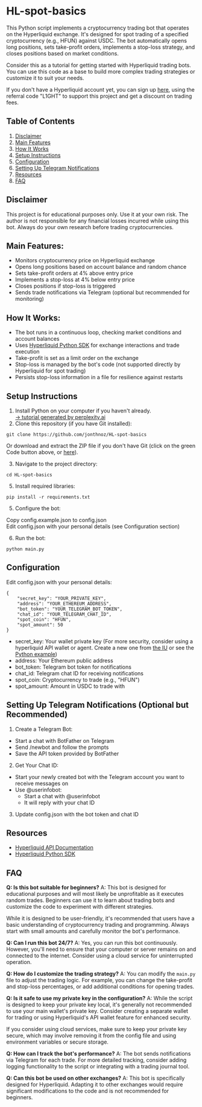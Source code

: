 # HL-spot-basics

This Python script implements a cryptocurrency trading bot that operates on the Hyperliquid exchange. It's designed for spot trading of a specified cryptocurrency (e.g., HFUN) against USDC. The bot automatically opens long positions, sets take-profit orders, implements a stop-loss strategy, and closes positions based on market conditions.

Consider this as a tutorial for getting started with Hyperliquid trading bots. You can use this code as a base to build more complex trading strategies or customize it to suit your needs.

If you don't have a Hyperliquid account yet, you can sign up [here](https://app.hyperliquid.xyz/join/L1GHT), using the referral code "L1GHT" to support this project and get a discount on trading fees.

## Table of Contents

1. [Disclaimer](#disclaimer)
2. [Main Features](#main-features)
3. [How It Works](#how-it-works)
4. [Setup Instructions](#setup-instructions)
5. [Configuration](#configuration)
6. [Setting Up Telegram Notifications](#setting-up-telegram-notifications-optional-but-recommended)
7. [Resources](#resources)
8. [FAQ](#faq)

## Disclaimer

This project is for educational purposes only. Use it at your own risk. The author is not responsible for any financial losses incurred while using this bot. Always do your own research before trading cryptocurrencies.

## Main Features:

-   Monitors cryptocurrency price on Hyperliquid exchange
-   Opens long positions based on account balance and random chance
-   Sets take-profit orders at 4% above entry price
-   Implements a stop-loss at 4% below entry price
-   Closes positions if stop-loss is triggered
-   Sends trade notifications via Telegram (optional but recommended for monitoring)

## How It Works:

-   The bot runs in a continuous loop, checking market conditions and account balances
-   Uses [Hyperliquid Python SDK](https://github.com/hyperliquid-dex/hyperliquid-python-sdk) for exchange interactions and trade execution
-   Take-profit is set as a limit order on the exchange
-   Stop-loss is managed by the bot's code (not supported directly by Hyperliquid for spot trading)
-   Persists stop-loss information in a file for resilience against restarts

## Setup Instructions

1. Install Python on your computer if you haven't already.  
   [-> tutorial generated by perplexity.ai](https://www.perplexity.ai/search/write-a-quick-tuto-to-install-RXXCNkFnR86swn38pgh8LQ#0)
2. Clone this repository (if you have Git installed):

```
git clone https://github.com/jonthnoz/HL-spot-basics
```

Or download and extract the ZIP file if you don't have Git (click on the green Code button above, or [here](https://github.com/jonthnoz/HL-spot-basics/archive/refs/heads/master.zip)).

3. Navigate to the project directory:

```
cd HL-spot-basics
```

5. Install required libraries:

```
pip install -r requirements.txt
```

5. Configure the bot:

Copy config.example.json to config.json  
Edit config.json with your personal details (see Configuration section)

6. Run the bot:

```
python main.py
```

## Configuration

Edit config.json with your personal details:

```jsonCopy
{
    "secret_key": "YOUR_PRIVATE_KEY",
    "address": "YOUR_ETHEREUM_ADDRESS",
    "bot_token": "YOUR_TELEGRAM_BOT_TOKEN",
    "chat_id": "YOUR_TELEGRAM_CHAT_ID",
    "spot_coin": "HFUN",
    "spot_amount": 50
}
```

-   secret_key: Your wallet private key
    (For more security, consider using a hyperliquid API wallet or agent. Create a new one from [the IU](https://app.hyperliquid.xyz/API) or see the [Python example](https://github.com/hyperliquid-dex/hyperliquid-python-sdk/blob/master/examples/basic_agent.py))
-   address: Your Ethereum public address
-   bot_token: Telegram bot token for notifications
-   chat_id: Telegram chat ID for receiving notifications
-   spot_coin: Cryptocurrency to trade (e.g., "HFUN")
-   spot_amount: Amount in USDC to trade with

## Setting Up Telegram Notifications (Optional but Recommended)

1. Create a Telegram Bot:

-   Start a chat with BotFather on Telegram
-   Send /newbot and follow the prompts
-   Save the API token provided by BotFather

2. Get Your Chat ID:

-   Start your newly created bot with the Telegram account you want to receive messages on
-   Use @userinfobot:
    -   Start a chat with @userinfobot
    -   It will reply with your chat ID

3. Update config.json with the bot token and chat ID

## Resources

-   [Hyperliquid API Documentation](https://hyperliquid.gitbook.io/hyperliquid-docs/for-developers/api)
-   [Hyperliquid Python SDK](https://github.com/hyperliquid-dex/hyperliquid-python-sdk)

## FAQ

**Q: Is this bot suitable for beginners?**
A: This bot is designed for educational purposes and will most likely be unprofitable as it executes random trades. Beginners can use it to learn about trading bots and customize the code to experiment with different strategies.

While it is designed to be user-friendly, it's recommended that users have a basic understanding of cryptocurrency trading and programming. Always start with small amounts and carefully monitor the bot's performance.

**Q: Can I run this bot 24/7?**
A: Yes, you can run this bot continuously. However, you'll need to ensure that your computer or server remains on and connected to the internet. Consider using a cloud service for uninterrupted operation.

**Q: How do I customize the trading strategy?**
A: You can modify the `main.py` file to adjust the trading logic. For example, you can change the take-profit and stop-loss percentages, or add additional conditions for opening trades.

**Q: Is it safe to use my private key in the configuration?**
A: While the script is designed to keep your private key local, it's generally not recommended to use your main wallet's private key. Consider creating a separate wallet for trading or using Hyperliquid's API wallet feature for enhanced security.

If you consider using cloud services, make sure to keep your private key secure, which may involve removing it from the config file and using environment variables or secure storage.

**Q: How can I track the bot's performance?**
A: The bot sends notifications via Telegram for each trade. For more detailed tracking, consider adding logging functionality to the script or integrating with a trading journal tool.

**Q: Can this bot be used on other exchanges?**
A: This bot is specifically designed for Hyperliquid. Adapting it to other exchanges would require significant modifications to the code and is not recommended for beginners.
